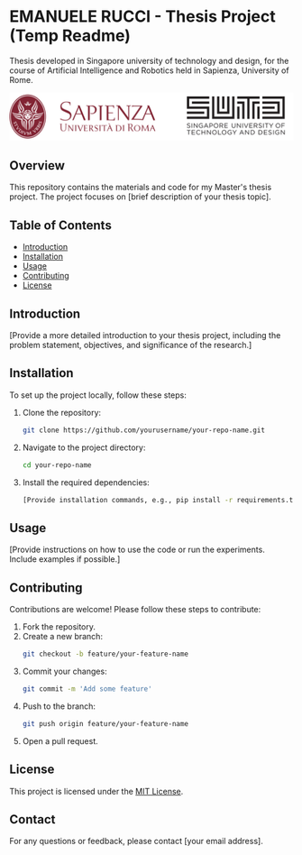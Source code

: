 # EMANUELE RUCCI - Thesis Project (Temp Readme) 
Thesis developed in Singapore university of technology and design, for the course of Artificial Intelligence and Robotics held in Sapienza, University of Rome.

![Universities Logos](assets/other_contents/Uni_Logos.jpg)

## Overview
This repository contains the materials and code for my Master's thesis project. The project focuses on [brief description of your thesis topic].

## Table of Contents
- [Introduction](#introduction)
- [Installation](#installation)
- [Usage](#usage)
- [Contributing](#contributing)
- [License](#license)

## Introduction
[Provide a more detailed introduction to your thesis project, including the problem statement, objectives, and significance of the research.]

## Installation
To set up the project locally, follow these steps:

1. Clone the repository:
    ```sh
    git clone https://github.com/yourusername/your-repo-name.git
    ```
2. Navigate to the project directory:
    ```sh
    cd your-repo-name
    ```
3. Install the required dependencies:
    ```sh
    [Provide installation commands, e.g., pip install -r requirements.txt]
    ```

## Usage
[Provide instructions on how to use the code or run the experiments. Include examples if possible.]

## Contributing
Contributions are welcome! Please follow these steps to contribute:

1. Fork the repository.
2. Create a new branch:
    ```sh
    git checkout -b feature/your-feature-name
    ```
3. Commit your changes:
    ```sh
    git commit -m 'Add some feature'
    ```
4. Push to the branch:
    ```sh
    git push origin feature/your-feature-name
    ```
5. Open a pull request.

## License
This project is licensed under the [MIT License](LICENSE).

## Contact
For any questions or feedback, please contact [your email address].
